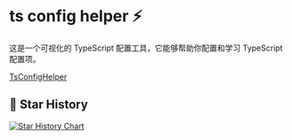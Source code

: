 # ts config helper ⚡

这是一个可视化的 TypeScript 配置工具，它能够帮助你配置和学习 TypeScript 配置项。

[TsConfigHelper](https://yue1123.github.io/ts-config-helper)

## 🌟 Star History

[![Star History Chart](https://api.star-history.com/svg?repos=yue1123/ts-config-helper&type=Timeline)](https://star-history.com/#yue1123/ts-config-helper&Timeline)
